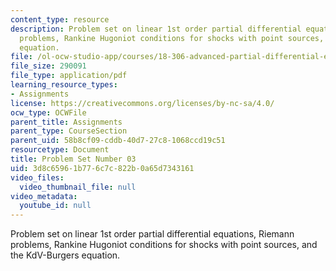 ```yaml
---
content_type: resource
description: Problem set on linear 1st order partial differential equations, Riemann
  problems, Rankine Hugoniot conditions for shocks with point sources, and the KdV-Burgers
  equation.
file: /ol-ocw-studio-app/courses/18-306-advanced-partial-differential-equations-with-applications-fall-2009/3d8c65961b776c7c822b0a65d7343161_MIT18_306f09_pset03_ProblemSet200903.pdf
file_size: 290091
file_type: application/pdf
learning_resource_types:
- Assignments
license: https://creativecommons.org/licenses/by-nc-sa/4.0/
ocw_type: OCWFile
parent_title: Assignments
parent_type: CourseSection
parent_uid: 58b8cf09-cddb-40d7-27c8-1068ccd19c51
resourcetype: Document
title: Problem Set Number 03
uid: 3d8c6596-1b77-6c7c-822b-0a65d7343161
video_files:
  video_thumbnail_file: null
video_metadata:
  youtube_id: null
---
```

Problem set on linear 1st order partial differential equations, Riemann problems, Rankine Hugoniot conditions for shocks with point sources, and the KdV-Burgers equation.